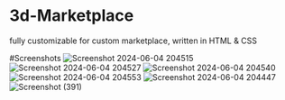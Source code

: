 # 3d-Marketplace
fully customizable for custom marketplace, written in HTML &amp; CSS

#Screenshots
![Screenshot 2024-06-04 204515](https://github.com/DipeshhWaghela/3d-Marketplace/assets/77723484/7ec85bad-67a9-4aa6-80ae-c8709f104951)
![Screenshot 2024-06-04 204527](https://github.com/DipeshhWaghela/3d-Marketplace/assets/77723484/d2359a81-a5b9-46b1-9c53-c2184ec0c6fe)
![Screenshot 2024-06-04 204540](https://github.com/DipeshhWaghela/3d-Marketplace/assets/77723484/c4568d80-388f-4e40-8f30-088197ed8f47)
![Screenshot 2024-06-04 204553](https://github.com/DipeshhWaghela/3d-Marketplace/assets/77723484/9b63a338-4c50-4b7c-a3eb-d9d984a8aec9)
![Screenshot 2024-06-04 204447](https://github.com/DipeshhWaghela/3d-Marketplace/assets/77723484/860ad68a-a32a-4bf2-b7c1-7d4f47b9be31)
![Screenshot (391)](https://github.com/DipeshhWaghela/3d-Marketplace/assets/77723484/c5abc3a5-43a3-4a4e-976f-4b42c33ec0b0)
